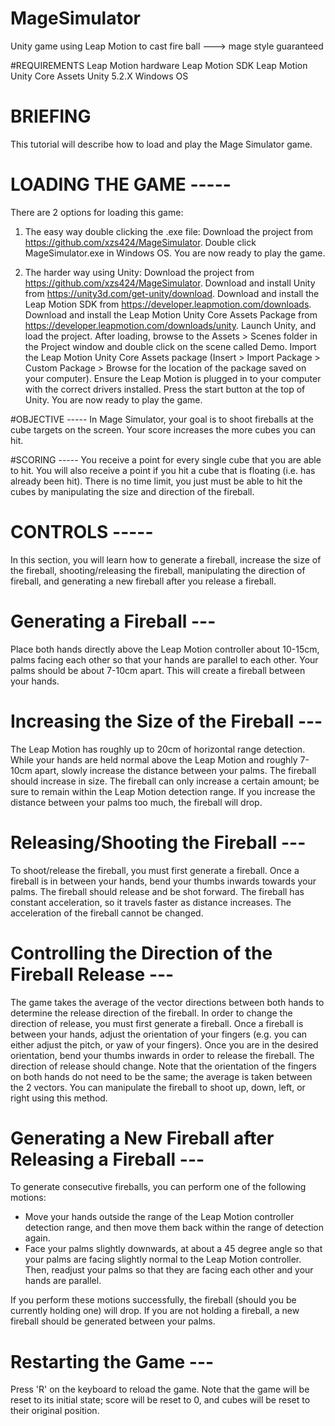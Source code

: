 # MageSimulator
Unity game using Leap Motion to cast fire ball ---> mage style guaranteed



#REQUIREMENTS
Leap Motion hardware
Leap Motion SDK
Leap Motion Unity Core Assets
Unity 5.2.X
Windows OS

# BRIEFING
This tutorial will describe how to load and play the Mage Simulator game.

# LOADING THE GAME -----
There are 2 options for loading this game:

1. The easy way double clicking the .exe file:
Download the project from https://github.com/xzs424/MageSimulator.
Double click MageSimulator.exe in Windows OS.
You are now ready to play the game.

2. The harder way using Unity:
Download the project from https://github.com/xzs424/MageSimulator.
Download and install Unity from https://unity3d.com/get-unity/download.
Download and install the Leap Motion SDK from https://developer.leapmotion.com/downloads.
Download and install the Leap Motion Unity Core Assets Package from https://developer.leapmotion.com/downloads/unity.
Launch Unity, and load the project.
After loading, browse to the Assets > Scenes folder in the Project window and double click on the scene called Demo.
Import the Leap Motion Unity Core Assets package (Insert > Import Package > Custom Package > Browse for the location of the package saved on your computer).
Ensure the Leap Motion is plugged in to your computer with the correct drivers installed. 
Press the start button at the top of Unity.
You are now ready to play the game.

#OBJECTIVE -----
In Mage Simulator, your goal is to shoot fireballs at the cube targets on the screen.
Your score increases the more cubes you can hit.

#SCORING -----
You receive a point for every single cube that you are able to hit.
You will also receive a point if you hit a cube that is floating (i.e. has already been hit).
There is no time limit, you just must be able to hit the cubes by manipulating the size and direction of the fireball.

# CONTROLS -----
In this section, you will learn how to generate a fireball, increase the size of the fireball, shooting/releasing the fireball, manipulating the direction of fireball, and generating a new fireball after you release a fireball.

# Generating a Fireball ---
Place both hands directly above the Leap Motion controller about 10-15cm, palms facing each other so that your hands are parallel to each other. 
Your palms should be about 7-10cm apart.
This will create a fireball between your hands.

# Increasing the Size of the Fireball ---
The Leap Motion has roughly up to 20cm of horizontal range detection. 
While your hands are held normal above the Leap Motion and roughly 7-10cm apart, slowly increase the distance between your palms.
The fireball should increase in size.
The fireball can only increase a certain amount; be sure to remain within the Leap Motion detection range.
If you increase the distance between your palms too much, the fireball will drop.

# Releasing/Shooting the Fireball ---
To shoot/release the fireball, you must first generate a fireball.
Once a fireball is in between your hands, bend your thumbs inwards towards your palms.
The fireball should release and be shot forward.
The fireball has constant acceleration, so it travels faster as distance increases.
The acceleration of the fireball cannot be changed.

# Controlling the Direction of the Fireball Release ---
The game takes the average of the vector directions between both hands to determine the release direction of the fireball.
In order to change the direction of release, you must first generate a fireball.
Once a fireball is between your hands, adjust the orientation of your fingers (e.g. you can either adjust the pitch, or yaw of your fingers).
Once you are in the desired orientation, bend your thumbs inwards in order to release the fireball.
The direction of release should change.
Note that the orientation of the fingers on both hands do not need to be the same; the average is taken between the 2 vectors.
You can manipulate the fireball to shoot up, down, left, or right using this method.

# Generating a New Fireball after Releasing a Fireball ---
To generate consecutive fireballs, you can perform one of the following motions:
- Move your hands outside the range of the Leap Motion controller detection range, and then move them back within the range of detection again.
- Face your palms slightly downwards, at about a 45 degree angle so that your palms are facing slightly normal to the Leap Motion controller. Then, readjust your palms so that they are facing each other and your hands are parallel.

If you perform these motions successfully, the fireball (should you be currently holding one) will drop. If you are not holding a fireball, a new fireball should be generated between your palms.

# Restarting the Game ---
Press 'R' on the keyboard to reload the game.
Note that the game will be reset to its initial state; score will be reset to 0, and cubes will be reset to their original position.
